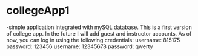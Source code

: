 # collegeApp1
-simple application integrated with mySQL database.
This is a first version of college app. In the future I will add guest and instructor accounts.
As of now, you can log in using the following credentials: 
username: 815175 password: 123456
username: 12345678 password: qwerty

